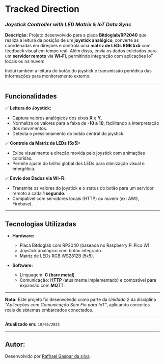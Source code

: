# **Tracked Direction**

### *Joystick Controller with LED Matrix & IoT Data Sync*

**Descrição:**
Projeto desenvolvido para a placa **Bitdoglab/RP2040** que realiza a leitura da posição de um **joystick analógico**, converte as coordenadas em direções e controla uma **matriz de LEDs RGB 5x5** com feedback visual em tempo real. Além disso, envia os dados coletados para um **servidor remoto** via **Wi-Fi**, permitindo integração com aplicações IoT locais ou na nuvem.

Inclui também a leitura do botão do joystick e transmissão periódica das informações para monitoramento externo.

---

## **Funcionalidades**

✅ **Leitura do Joystick:**

* Captura valores analógicos dos eixos **X** e **Y**.
* Normaliza os valores para a faixa de **-10 a 10**, facilitando a interpretação dos movimentos.
* Detecta o pressionamento do botão central do joystick.

✅ **Controle da Matriz de LEDs (5x5):**

* Exibe visualmente a direção movida pelo joystick com animações coloridas.
* Permite ajuste do brilho global dos LEDs para otimização visual e energética.

✅ **Envio dos Dados via Wi-Fi:**

* Transmite os valores do joystick e o status do botão para um servidor remoto a cada **1 segundo**.
* Compatível com servidores locais (HTTP) ou nuvem (ex: AWS, Firebase).

---

## **Tecnologias Utilizadas**

* **Hardware:**

  * Placa Bitdoglab com RP2040 (baseada no Raspberry Pi Pico W).
  * Joystick analógico com botão integrado.
  * Matriz de LEDs RGB WS2812B (5x5).

* **Software:**

  * Linguagem: **C (bare metal)**.
  * Comunicação: **HTTP** (atualmente implementado) e compatível para expansão com **MQTT**.

---

**Nota:** Este projeto foi desenvolvido como parte da *Unidade 2* da disciplina *"Aplicações com Comunicação Sem Fio para IoT"*, aplicando conceitos reais de sistemas embarcados conectados. 

--- 

**Atualizado em:** `10/05/2025`

---

## **Autor:**
Desenvolvido por [Rafhael Gaspar da silva](https://github.com/Rafhael0069).